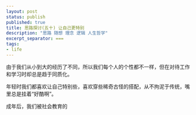 ```yaml
---
layout: post
status: publish
published: true
title: 思路探讨(五十) 让自己更特别
description: "思路 随想 理念 逻辑 人生哲学"
excerpt_separator: ===
tags:
- life
---
```


由于我们从小到大的经历了不同，所以我们每个人的个性都不一样，但在对待工作和学习时却总是趋于同质化。

年轻时我们都喜欢让自己特别些，喜欢穿些稀奇古怪的搭配，从不拘泥于传统，嘴里总是挂着“好酷啊”。

成年后，我们被社会教育的


